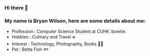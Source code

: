 ### Hi there 👋


### My name is Bryan Wilson, here are some details about me:

* Profession : Computer Science Student at CUHK :bowtie:
* Hobbies : Culinary and Travel ✈️
* Interest : Technology, Photography, Books 👨‍💻
* Pet : Betta Fish 🐟
